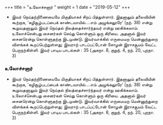 ﻿+++
title = "உலோச்சனார்  "
weight = 1
date = "2019-05-12"
+++


- இவர் நெய்தற்றிணையையே மிகுதியாகச் சிறப் பித்துள்ளார். இதனாலும் தலைவியின் கூற்றாக, ‘கழிசூழ்படப்பைக் காண்டவாயில்....எம் அழுங்கலூரே’ (நற். 38)  என்று கூறுவதனாலும் இவர் நெய்தல் நிலத்தைச்சார்ந்தவர் என்று ஊகிக்கலாம். உலோச்சென்பது சைனர்கள் செய்து கொள்ளும் ஒரு கிரியை. அதனால் இவர் சைனரென்று கொள்ளுதற்கு இடமுண்டு. இவர்வாக்கில் எருமைமற மென்னுந்துறை விளங்கக் கூறப்பெற்றுள்ளது; இவராற் பாடப்பட்டோன் சோழன் இராசசூயம் வேட்ட பெருநற்கிள்ளி. இவர் பாடிய பாடல்கள் : 35 (அகநா. 8,  குறுந். 4,  நற். 20,  புறநா. 3)  
  
### உலோச்சனார்  
- இவர் நெய்தற்றிணையையே மிகுதியாகச் சிறப் பித்துள்ளார். இதனாலும் தலைவியின் கூற்றாக, ‘கழிசூழ்படப்பைக் காண்டவாயில்....எம் அழுங்கலூரே’ (நற். 38)  என்று கூறுவதனாலும் இவர் நெய்தல் நிலத்தைச்சார்ந்தவர் என்று ஊகிக்கலாம். உலோச்சென்பது சைனர்கள் செய்து கொள்ளும் ஒரு கிரியை. அதனால் இவர் சைனரென்று கொள்ளுதற்கு இடமுண்டு. இவர்வாக்கில் எருமைமற மென்னுந்துறை விளங்கக் கூறப்பெற்றுள்ளது; இவராற் பாடப்பட்டோன் சோழன் இராசசூயம் வேட்ட பெருநற்கிள்ளி. இவர் பாடிய பாடல்கள் : 35 (அகநா. 8,  குறுந். 4,  நற். 20,  புறநா. 3)  
